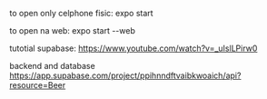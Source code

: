 to open only celphone fisic: expo start

to open na web: expo start --web


tutotial supabase:
https://www.youtube.com/watch?v=_uIslLPirw0

backend and database
https://app.supabase.com/project/ppihnndftvaibkwoaich/api?resource=Beer




<!-- 
DB Example
  const data = [
    {
    id: 1,
    title: "Alexander Keiths",
    imageUrl: "https://cdn.shopify.com/s/files/1/0052/0853/9197/products/full_e48f6bab-351d-4b03-9dbc-a3f19c13c761_580x.jpg?v=1543789208",
    note: "Ok, i can drink all day",
    star: 4,
    mugs: "../assets/05mugs.png"
    },
     {
    id: 2,
    title: "Creemore Lager",
    imageUrl: "https://encrypted-tbn0.gstatic.com/images?q=tbn:ANd9GcShg01AmibJ3TKmfiVXr_ao9VSBvydAVVwlwQ&usqp=CAU",
    note: "Good",
    star: 4,
    mugs: "../assets/05mugs.png"
    },
    {
    id: 3,
    title: "Blue Moon",
    imageUrl: "https://www.bluemoonbrewingcompany.com/sites/bluemoon/files/styles/beers/public/beers/2018-06/BlueMoon-BelgianWhite.png?itok=AonO8W6_",
    note: "Great beer ",
    star: 4,
    mugs: "../assets/05mugs.png"
    },
    {
    id: 5,
    title: "Budweiser",
    imageUrl: "https://aem.lcbo.com/content/dam/lcbo/products/9/0/2/6/902619.jpg.thumb.1280.1280.jpg",
    note: "Light beer, cheap to drink all day",
    star: 2,
    mugs: "../assets/05mugs.png"
    },
    {
    id: 6,
    title: "Coors light",
    imageUrl: "https://encrypted-tbn0.gstatic.com/images?q=tbn:ANd9GcTvXV4cm80sdH8KK6rqABqxud2bm70o9UOLmg&usqp=CAU",
    note: "Like water, just if not have other",
    star: 1,
    mugs: "../assets/05mugs.png"
    },
    {
    id: 7,
    title: "Corona",
    imageUrl: "https://aem.lcbo.com/content/dam/lcbo/products/0/2/2/6/022683.jpg.thumb.1280.1280.jpg",
    note: "Good , light , can drink all day",
    star: 4,
    mugs: "../assets/05mugs.png"
    },
   
  ];
 -->